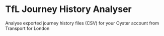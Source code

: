 # TfL Journey History Analyser
Analyse exported journey history files (CSV) for your Oyster account from Transport for London

